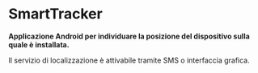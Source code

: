 # SmartTracker

**Applicazione Android per individuare la posizione del dispositivo sulla quale è installata.**

Il servizio di localizzazione è attivabile tramite SMS o interfaccia grafica.
